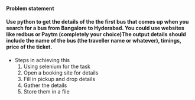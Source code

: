 #### Problem statement
#### Use python to get the details of the the first bus that comes up when you search for a bus from Bangalore to Hyderabad. You could use websites like redbus or Paytm (completely your choice)The output details should include the name of the bus (the traveller name or whatever), timings, price of the ticket.

* Steps in achieving this
    1. Using selenium for the task
    2. Open a booking site for details
    3. Fill in pickup and drop details
    4. Gather the details
    5. Store them in a file